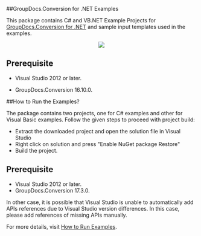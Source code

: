 ##GroupDocs.Conversion for .NET Examples

This package contains C# and VB.NET Example Projects for [GroupDocs.Conversion for .NET](#) and sample input templates used in the examples.

<p align="center">
  <a title="Download complete GroupDocs.Conversion for .NET Example source code" href="https://github.com/rizwanniazigroupdocs/GroupDocs_Conversion_NET/archive/master.zip">
	<img src="https://raw.github.com/AsposeExamples/java-examples-dashboard/master/images/downloadZip-Button-Large.png" />
  </a>
</p>

## Prerequisite

+ Visual Studio 2012 or later.

+ GroupDocs.Conversion 16.10.0.


##How to Run the Examples?

The package contains two projects, one for C# examples and other for Visual Basic examples. Follow the given steps to proceed with project build:

* Extract the downloaded project and open the solution file in Visual Studio
* Right click on solution and press "Enable NuGet package Restore"
* Build the project.

## Prerequisite

+ Visual Studio 2012 or later.
+ GroupDocs.Conversion 17.3.0.


In other case, it is possible that Visual Studio is unable to automatically add APIs references due to Visual Studio version differences. In this case, please add references of missing APIs manually.


For more details, visit  [How to Run Examples](http://groupdocs.com/docs/display/conversionnet/How+to+Run+Examples).
